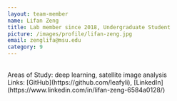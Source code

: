 ```yaml
---
layout: team-member
name: Lifan Zeng
title: Lab member since 2018, Undergraduate Student
picture: /images/profile/lifan-zeng.jpg
email: zenglifa@msu.edu
category: 9
---
```


<br/>
Areas of Study: deep learning, satellite image analysis
<br/>
Links: [GitHub](https://github.com/leafyli), [LinkedIn](https://www.linkedin.com/in/lifan-zeng-6584a0128/)
